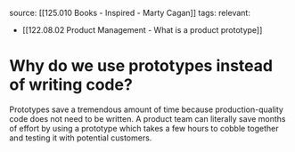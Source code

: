 source: [[125.010 Books - Inspired - Marty Cagan]]
tags:
relevant:
- [[122.08.02 Product Management - What is a product prototype]]

# Why do we use prototypes instead of writing code?

Prototypes save a tremendous amount of time because production-quality code does not need to be written. A product team can literally save months of effort by using a prototype which takes a few hours to cobble together and testing it with potential customers.


